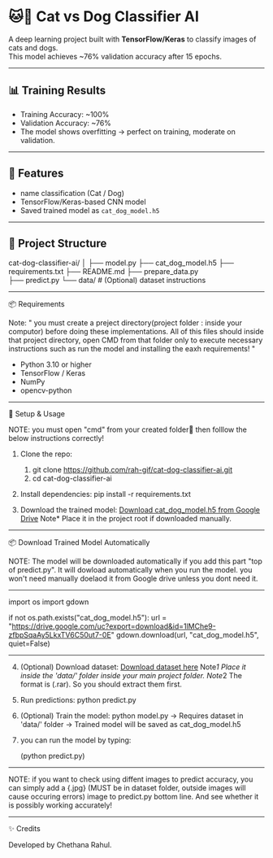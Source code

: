 # 🐱🐶 Cat vs Dog Classifier AI

A deep learning project built with **TensorFlow/Keras** to classify images of cats and dogs.  
This model achieves ~76% validation accuracy after 15 epochs.

---

## 📊 Training Results
- Training Accuracy: ~100%
- Validation Accuracy: ~76%
- The model shows overfitting → perfect on training, moderate on validation.

---

## 🚀 Features
- name classification (Cat / Dog)
- TensorFlow/Keras-based CNN model
- Saved trained model as `cat_dog_model.h5`

-------------------------------------------------------

## 📂 Project Structure
cat-dog-classifier-ai/
│
├── model.py 
├── cat_dog_model.h5 
├── requirements.txt 
├── README.md
├── prepare_data.py  
├── predict.py 
└── data/ # (Optional) dataset instructions

------------------------------------------------------



📦 Requirements

Note: " you must create a preject directory(project folder : inside your computor) before doing these implementations. All of this files should inside that project directory, open CMD from that folder only to execute necessary instructions such as run the model and installing the eaxh requirements! "




- Python 3.10 or higher
- TensorFlow / Keras
- NumPy
- opencv-python

-------------------------------------------------------

📂 Setup & Usage

NOTE: you must open "cmd" from your created folder📂 then folllow the below instructions correctly!

1. Clone the repo:
   1)  git clone https://github.com/rah-gif/cat-dog-classifier-ai.git
   2)  cd cat-dog-classifier-ai

2. Install dependencies:
   pip install -r requirements.txt

3. Download the trained model:
   [Download cat_dog_model.h5 from Google Drive](https://drive.google.com/file/d/1lMChe9-zfbpSqaAy5LkxTV6C50ut7-0E/view?usp=sharing)
   Note* Place it in the project root if downloaded manually.



----------------------------------------------------------------------------------------------

📦 Download Trained Model Automatically

NOTE: The model will be downloaded automatically if you add this part "top of predict.py". It will dowload automatically when you run the model. you won't need manually doelaod it from Google drive unless you dont need it.

----------------------------------------------------------------------------------------------

import os
import gdown

if not os.path.exists("cat_dog_model.h5"):
    url = "https://drive.google.com/uc?export=download&id=1lMChe9-zfbpSqaAy5LkxTV6C50ut7-0E"
    gdown.download(url, "cat_dog_model.h5", quiet=False)
    
---------------------------------------------------------------------------------------------

4. (Optional) Download dataset:
   [Download dataset here](https://drive.google.com/file/d/1XIOxg9yHCjsQaDilyae_XJ2ZtKxGhF_w/view?usp=sharing)
   Note*1 Place it inside the 'data/' folder inside your main project folder.
   Note*2 The format is (.rar). So you should extract them first.

5. Run predictions:
   python predict.py

6. (Optional) Train the model:
   python model.py
   → Requires dataset in 'data/' folder
   → Trained model will be saved as cat_dog_model.h5

7. you can run the model by typing:

      (python predict.py)


---------------------------------------------------------------------------------------------
      
NOTE: if you want to check using diffent images to predict accuracy, you can simply add a {.jpg}  (MUST be in dataset folder, outside images will cause occuring errors) image to predict.py bottom line.  And see whether it is possibly working accurately!

--------------------------------------------------------------------------------------------

✨ Credits

Developed by Chethana Rahul.

